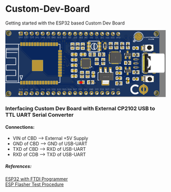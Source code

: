# Custom-Dev-Board
Getting started with the ESP32 based Custom Dev Board     

![Custom Development Board - Based on ESP32 WROOM ](https://github.com/Jayanth2209/Custom-Dev-Board/blob/main/Images/Custom%20Dev%20Board%20-%20Copy.png)


### Interfacing Custom Dev Board with External CP2102 USB to TTL UART Serial Converter    
#### Connections:        
* VIN of CBD --> External +5V Supply
* GND of CBD --> GND of USB-UART
* TXD of CBD --> RXD of USB-UART
* RXD of CDB --> TXD of USB-UART

##### References:
[ESP32 with FTDI Programmer](https://electronics.stackexchange.com/questions/448187/esp32-with-ftdi-programmer)       
[ESP Flasher Test Procedure](https://github.com/SuperHouse/ESPF/blob/main/Tests/Test-Procedure.md)


